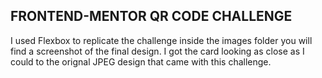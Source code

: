 ## FRONTEND-MENTOR QR CODE CHALLENGE

I used Flexbox to replicate the challenge inside the images folder you will find a screenshot of the final design. 
I got the card looking as close as I could to the orignal JPEG design that came with this challenge. 
